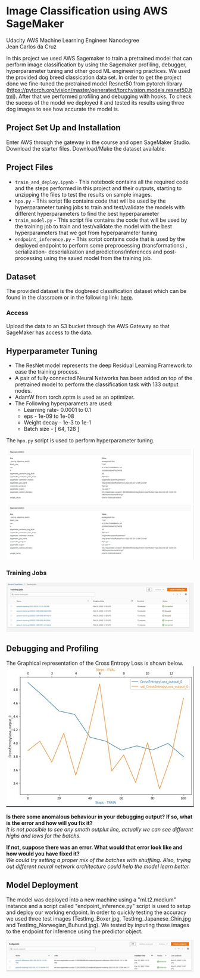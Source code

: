 # Image Classification using AWS SageMaker

Udacity AWS Machine Learning Engineer Nanodegree <br>
Jean Carlos da Cruz

In this project we used AWS Sagemaker to train a pretrained model that can perform image classification by using the Sagemaker profiling, debugger, hyperparameter tuning and other good ML engineering practices. We used the provided dog breed classication data set. In order to get the project done we fine-tuned the pretrained model Resnet50 from pytorch library (https://pytorch.org/vision/master/generated/torchvision.models.resnet50.html). After that we performed profiling and debugging with hooks. To check the sucess of the model we deployed it and tested its results using three dog images to see how accurate the model is.


## Project Set Up and Installation
Enter AWS through the gateway in the course and open SageMaker Studio.
Download the starter files.
Download/Make the dataset available.

## Project Files 
- `train_and_deploy.ipynb` - This notebook contains all the required code and the steps performed in this project and their outputs, starting to unzipping the files to test the results on sample images.
- `hpo.py` - This script file contains code that will be used by the hyperparameter tuning jobs to train and test/validate the models with different hyperparameters to find the best hyperparameter
- `train_model.py` - This script file contains the code that will be used by the training job to train and test/validate the model with the best hyperparameters that we got from hyperparameter tuning
- `endpoint_inference.py` - This script contains code that is used by the deployed endpoint to perform some preprocessing (transformations) , serialization- deserialization and predictions/inferences and post-processing using the saved model from the training job.


## Dataset

The provided dataset is the dogbreed classification dataset which can be found in the classroom or in the following link: [here](https://s3-us-west-1.amazonaws.com/udacity-aind/dog-project/dogImages.zip).

### Access

Upload the data to an S3 bucket through the AWS Gateway so that SageMaker has access to the data.


## Hyperparameter Tuning
- The ResNet model represents the deep Residual Learning Framework to ease the training process.
- A pair of fully connected Neural Networks has been added on top of the pretrained model to perform the classification task with 133 output nodes.
- AdamW from torch.optm is used as an optimizer.
- The Following hyperparamets are used:
    - Learning rate-  0.0001 to 0.1
    - eps -  1e-09 to 1e-08
    - Weight decay -  1e-3 to 1e-1
    - Batch size -  [ 64, 128 ]

The `hpo.py` script is used to perform hyperparameter tuning.

![Hyperparameters Tuning](Screenshots/Hyperparameters.jpg "Hyperparameters Tuning") ![Hyperparameters](Screenshots/Hyperparameters.jpg "Hyperparameters")

### Training Jobs
![Training Jobs](Screenshots/Training_Jobs.jpg "Training Jobs")

## Debugging and Profiling
The Graphical representation of the Cross Entropy Loss is shown below.
![Cross Entropy Loss](Screenshots/Profiling_Debbuging.jpg "Cross Entropy Loss")

**Is there some anomalous behaviour in your debugging output? If so, what is the error and how will you fix it?** <br>
*It is not possible to see any smoth outplut line, actually we can see different highs and lows for the batchs.* <br>

**If not, suppose there was an error. What would that error look like and how would you have fixed it?** <br>
*We could try setting a proper mix of the batches with shuffling. Also, trying out different neural network architecture could help the model learn better.*


## Model Deployment

The model was deployed into a new machine using a "ml.t2.medium" instance and a script called "endpoint_inference.py" script is used to setup and deploy our working endpoint. In order to quickly testing the accuracy we used three test images (TestImg_Boxer.jpg, TestImg_Japanese_Chin.jpg and TestImg_Norwegian_Buhund.jpg). We tested by inputing those images to the endpoint for inference using the predictor object.
  
![End Point Deployment](Screenshots/Endpoints.jpg "End Point")
